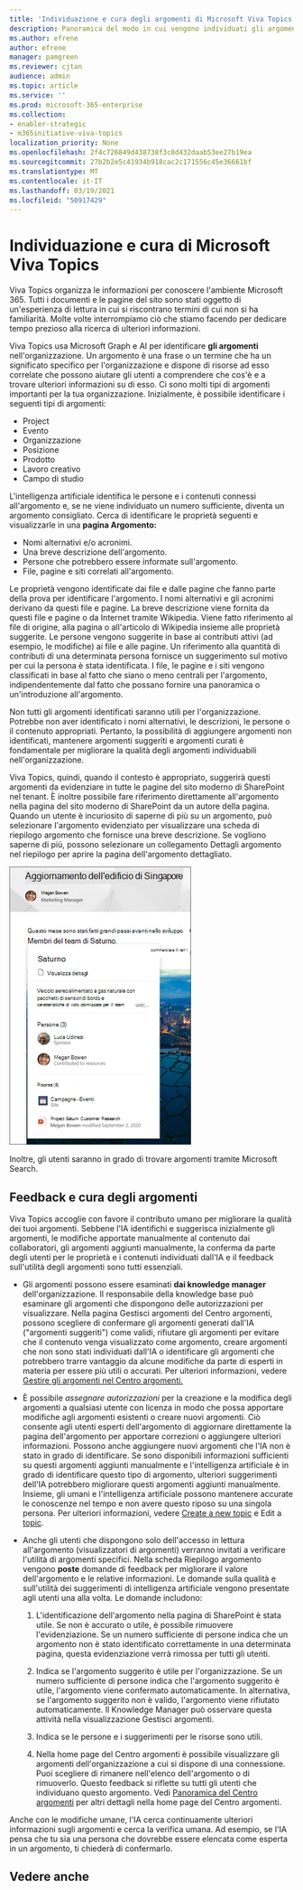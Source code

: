 ```yaml
---
title: 'Individuazione e cura degli argomenti di Microsoft Viva Topics  '
description: Panoramica del modo in cui vengono individuati gli argomenti.
ms.author: efrene
author: efrene
manager: pamgreen
ms.reviewer: cjtan
audience: admin
ms.topic: article
ms.service: ''
ms.prod: microsoft-365-enterprise
ms.collection:
- enabler-strategic
- m365initiative-viva-topics
localization_priority: None
ms.openlocfilehash: 2f4c726849d438738f3c0d432daab53ee27b19ea
ms.sourcegitcommit: 27b2b2e5c41934b918cac2c171556c45e36661bf
ms.translationtype: MT
ms.contentlocale: it-IT
ms.lasthandoff: 03/19/2021
ms.locfileid: "50917429"
---
```

# <a name="microsoft-viva-topics-discovery-and-curation"></a>Individuazione e cura di Microsoft Viva Topics 

Viva Topics organizza le informazioni per conoscere l'ambiente Microsoft 365. Tutti i documenti e le pagine del sito sono stati oggetto di un'esperienza di lettura in cui si riscontrano termini di cui non si ha familiarità. Molte volte interrompiamo ciò che stiamo facendo per dedicare tempo prezioso alla ricerca di ulteriori informazioni.

Viva Topics usa Microsoft Graph e AI per identificare **gli argomenti** nell'organizzazione.  Un argomento è una frase o un termine che ha un significato specifico per l'organizzazione e dispone di risorse ad esso correlate che possono aiutare gli utenti a comprendere che cos'è e a trovare ulteriori informazioni su di esso. Ci sono molti tipi di argomenti importanti per la tua organizzazione. Inizialmente, è possibile identificare i seguenti tipi di argomenti:
- Project
- Evento
- Organizzazione
- Posizione
- Prodotto
- Lavoro creativo
- Campo di studio

L'intelligenza artificiale identifica le persone e i contenuti connessi all'argomento e, se ne viene individuato un numero sufficiente, diventa un argomento consigliato. Cerca di identificare le proprietà seguenti e visualizzarle in una **pagina Argomento:**
- Nomi alternativi e/o acronimi.
- Una breve descrizione dell'argomento.
- Persone che potrebbero essere informate sull'argomento.
- File, pagine e siti correlati all'argomento.

Le proprietà vengono identificate dai file e dalle pagine che fanno parte della prova per identificare l'argomento. I nomi alternativi e gli acronimi derivano da questi file e pagine. La breve descrizione viene fornita da questi file e pagine o da Internet tramite Wikipedia. Viene fatto riferimento al file di origine, alla pagina o all'articolo di Wikipedia insieme alle proprietà suggerite. Le persone vengono suggerite in base ai contributi attivi (ad esempio, le modifiche) ai file e alle pagine. Un riferimento alla quantità di contributi di una determinata persona fornisce un suggerimento sul motivo per cui la persona è stata identificata. I file, le pagine e i siti vengono classificati in base al fatto che siano o meno centrali per l'argomento, indipendentemente dal fatto che possano fornire una panoramica o un'introduzione all'argomento. 

Non tutti gli argomenti identificati saranno utili per l'organizzazione. Potrebbe non aver identificato i nomi alternativi, le descrizioni, le persone o il contenuto appropriati. Pertanto, la possibilità di aggiungere argomenti non identificati, mantenere argomenti suggeriti e argomenti curati è fondamentale per migliorare la qualità degli argomenti individuabili nell'organizzazione.

Viva Topics, quindi, quando il contesto è appropriato, suggerirà questi argomenti da evidenziare in tutte le pagine del sito moderno di SharePoint nel tenant. È inoltre possibile fare riferimento direttamente all'argomento nella pagina del sito moderno di SharePoint da un autore della pagina. Quando un utente è incuriosito di saperne di  più su un argomento, può selezionare l'argomento evidenziato per visualizzare una scheda di riepilogo argomento che fornisce una breve descrizione. Se vogliono saperne di più,  possono selezionare un collegamento Dettagli argomento nel riepilogo per aprire la pagina dell'argomento dettagliato.

![Highlight degli argomenti](../media/knowledge-management/saturn.png) </br>

Inoltre, gli utenti saranno in grado di trovare argomenti tramite Microsoft Search.

## <a name="topic-curation-and-feedback"></a>Feedback e cura degli argomenti

Viva Topics accoglie con favore il contributo umano per migliorare la qualità dei tuoi argomenti. Sebbene l'IA identifichi e suggerisca inizialmente gli argomenti, le modifiche apportate manualmente al contenuto dai collaboratori, gli argomenti aggiunti manualmente, la conferma da parte degli utenti per le proprietà e i contenuti individuati dall'IA e il feedback sull'utilità degli argomenti sono tutti essenziali.

- Gli argomenti possono essere esaminati **dai knowledge manager** dell'organizzazione. Il responsabile della knowledge base può esaminare gli argomenti che dispongono delle autorizzazioni per visualizzare. Nella pagina Gestisci argomenti del Centro argomenti, possono scegliere di confermare gli argomenti generati dall'IA ("argomenti suggeriti") come validi, rifiutare gli argomenti per evitare che il contenuto venga visualizzato come argomento, creare argomenti che non sono stati individuati dall'IA o identificare gli argomenti che potrebbero trarre vantaggio da alcune modifiche da parte di esperti in materia per essere più utili o accurati. Per ulteriori informazioni, vedere [Gestire gli argomenti nel Centro argomenti.](manage-topics.md)

- È possibile *assegnare autorizzazioni* per la creazione e la modifica degli argomenti a qualsiasi utente con licenza in modo che possa apportare modifiche agli argomenti esistenti o creare nuovi argomenti. Ciò consente agli utenti esperti dell'argomento di aggiornare direttamente la pagina dell'argomento per apportare correzioni o aggiungere ulteriori informazioni. Possono anche aggiungere nuovi argomenti che l'IA non è stato in grado di identificare. Se sono disponibili informazioni sufficienti su questi argomenti aggiunti manualmente e l'intelligenza artificiale è in grado di identificare questo tipo di argomento, ulteriori suggerimenti dell'IA potrebbero migliorare questi argomenti aggiunti manualmente. Insieme, gli umani e l'intelligenza artificiale possono mantenere accurate le conoscenze nel tempo e non avere questo riposo su una singola persona. Per ulteriori informazioni, vedere [Create a new topic](./create-a-topic.md) e Edit a [topic](./edit-a-topic.md).

- Anche gli utenti che dispongono solo dell'accesso in lettura all'argomento (visualizzatori di argomenti) verranno invitati a verificare l'utilità di argomenti specifici. Nella scheda Riepilogo argomento vengono **poste** domande di feedback per migliorare il valore dell'argomento e le relative informazioni. Le domande sulla qualità e sull'utilità dei suggerimenti di intelligenza artificiale vengono presentate agli utenti una alla volta. Le domande includono:</br>

    1. L'identificazione dell'argomento nella pagina di SharePoint è stata utile. Se non è accurato o utile, è possibile rimuovere l'evidenziazione. Se un numero sufficiente di persone indica che un argomento non è stato identificato correttamente in una determinata pagina, questa evidenziazione verrà rimossa per tutti gli utenti. 

    2. Indica se l'argomento suggerito è utile per l'organizzazione. Se un numero sufficiente di persone indica che l'argomento suggerito è utile, l'argomento viene confermato automaticamente. In alternativa, se l'argomento suggerito non è valido, l'argomento viene rifiutato automaticamente. Il Knowledge Manager può osservare questa attività nella visualizzazione Gestisci argomenti.

    3. Indica se le persone e i suggerimenti per le risorse sono utili.

    4. Nella home page del Centro argomenti è possibile visualizzare gli argomenti dell'organizzazione a cui si dispone di una connessione. Puoi scegliere di rimanere nell'elenco dell'argomento o di rimuoverlo. Questo feedback si riflette su tutti gli utenti che individuano questo argomento. Vedi [Panoramica del Centro argomenti](./topic-center-overview.md) per altri dettagli nella home page del Centro argomenti.

Anche con le modifiche umane, l'IA cerca continuamente ulteriori informazioni sugli argomenti e cerca la verifica umana. Ad esempio, se l'IA pensa che tu sia una persona che dovrebbe essere elencata come esperta in un argomento, ti chiederà di confermarlo. 


## <a name="see-also"></a>Vedere anche